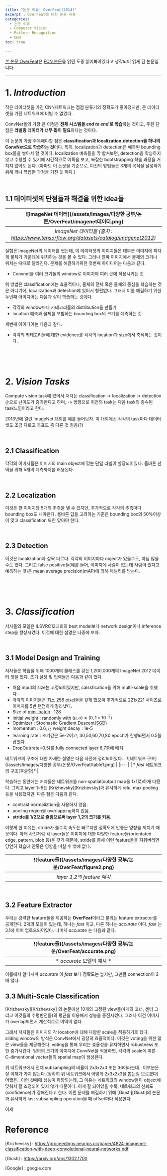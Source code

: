 ```yaml
---
title: "논문 리뷰: OverFeat(2014)"
excerpt : OverFeat에 대한 논문 리뷰
categories:
  - 논문 리뷰
  - Computer Vision
  - Pattern Recognition
  - CNN
toc: true

---
```


[본 논문 OverFeat](https://arxiv.org/pdf/1312.6229.pdf)은 [FCN 논문](https://www.cv-foundation.org/openaccess/content_cvpr_2015/papers/Long_Fully_Convolutional_Networks_2015_CVPR_paper.pdf)을 읽던 도중 읽어봐야겠다고 생각되어 읽게 된 논문입니다.

---

# 1. _Introduction_

작은 데이터셋을 가진 CNN네트워크는 점점 분류기의 정확도가 좋아졌지만, 큰 데이터셋을 가진 네트워크에 비빌 수 없었다.

ConvNet들의 가장 큰 이점은 **전체 시스템을 _end to end_ 로 학습**하는 것이고, 
주된 단점은 **라벨링 데이터가 너무 많이 필요**하다는 것이다.

이 논문의 가장 주목해야할 점은 **classification과 localization,detection을 하나의 ConvNet으로 학습하는 것**이다.
특히, localization과 detection은 예측된 bounding box들을 쌓아서 할 것이다. localization 예측들을 막 합쳐보면, 
detection을 학습하지 않고 수행할 수 있기에 시간적으로 이득을 보고, 복잡한 bootstrapping 학습 과정을 거치지 않아도 된다.
(아마도 이 논문을 기준으로, 이전의 방법들은 3개의 목적을 달성하기 위해 꽤나 복잡한 과정을 거친 듯 하다.)

<br/>

## 1.1 데이터셋의 단점들과 해결을 위한 idea들

| ![ImageNet 데이터](/assets/images/다양한 공부/논문/OverFeat/imagenet데이터.png) | 
|:--:| 
| *ImageNet 데이터들 (출처 : https://www.tensorflow.org/datasets/catalog/imagenet2012)* |


실험은 ImageNet의 데이터를 썻는데, 이 데이터셋의 이미지들은 대부분 이미지에 꽉차게 물체가 가운데에 위치하는 것을 볼 수 있다.
그러나 진짜 이미지에서 물체의 크기나 위치는 때때로 달라진다. 문제를 해결하기위한 첫번째 아이디어는 다음과 같다.

* Convnet을 여러 크기들의 window로 이미지의 여러 곳에 적용시키는 것

위 방법은 classification에는 효율적이나, 물체의 전체 혹은 물체의 중심을 학습하는 것은 아니기에, localization과 detection에 있어서 형편없다.
그래서 이를 해결하기 위한 두번째 아이디어는 다음과 같이 학습하는 것이다.

* 각각의 window마다 카테고리들의 distribution을 만들기
* location 예측과 물체를 포함하는 bounding box의 크기를 예측하는 것

세번째 아이디어는 다음과 같다.

* 각각의 카테고리들에 대한 evidence를 각각의 location과 size에서 축적하는 것이다. 

<br/><br/><br/>

# 2. _Vision Tasks_
Compute vision task에 있어서 저자는 classification -> localization -> detection 순으로
난이도가 증가한다고 하며, -> 방향으로 이전의 task는 다음 task의 종속된 task느낌이라고 한다. 

2013년에 열린 ImageNet 대회를 예를 들어보자. 이 대회에선 각각의 task마다 데이터셋도 조금 다르고
목표도 좀 다른 것 같음(?)

<br/>

## 2.1 Classification

각각의 이미지들은 이미지의 main object에 맞는 단일 라벨이 할당되어있다. 올바른 선택을 위해 5개의 예측까지를 허용된다.

<br/>

## 2.2 Localization

이것은 한 이미지당 5개의 추측을 낼 수 있지만, 추가적으로 각각의 추측마다 bounding box도 내야한다.
올바른 답을 고려하는 기준은 bounding box의 50%이상이 맞고 classification 또한 맞아야 한다.

<br/>

## 2.3 Detection

이것은 localization과 살짝 다르다. 각각의 이미지마다 object가 있을수도, 아님 많을 수도 있다. 
그리고 false positive들(예를 들어, 이미지에 사람이 없는데 사람이 있다고 예측하는 것)은 mean average precision(mAP)에 의해 패널티를 받는다.

<br/><br/><br/>

# 3. _Classification_
저자들의 모델은 ILSVRC12대회의 best model보다 network design이나 inference step을 향상시켰다.
이것에 대한 설명은 나중에 보자.

<br/>

## 3.1 Model Design and Training

저자들은 학습을 위해 1000개의 클래스를 갖는 1,200,000개의 ImageNet 2012 데이터 셋을 썼다.
초기 설정 및 입력들은 다음과 같이 했다.

* 처음 input의 size는 고정되어있지만, calssfication을 위해 multi-scale을 취했다.
* 각각의 이미지들은 최소 256 pixel들을 갖게 했으며 추가적으로 221x221 사이즈로 이미지를 5번 랜덤하게 잘라냈다.
* Size of [mini-batch](https://yhyuntak.github.io/%EB%94%A5%EB%9F%AC%EB%8B%9D/%EB%B0%B0%EC%B9%98-%ED%95%99%EC%8A%B5/) : 128
* Initial weight : randomly with $(\mu,\sigma)=(0,1\times10^{-2})$
* Optimizer : Stochasitc Gradient Descent([SGD](https://yhyuntak.github.io/%EB%94%A5%EB%9F%AC%EB%8B%9D/optimizer/SGD/))
* momentum : 0.6, $l_2$ weight decay : 1e-5
* learning rate : 초기값은 5e-2이고, 30,50,60,70,80 epoch가 진행되면서 0.5를 곱했다.
* DropOut(rate=0.5)를 fully connected layer 6,7층에 배치

네트워크의 구조에 대한 자세한 설명은 다음 사진에 정리되어있다.
| ![네트워크 구조](/assets/images/다양한 공부/논문/OverFeat/table1.png) |
|:--: |
| * _fast_ 네트워크의 구조(후술함)* |

학습하는 동안에는 저자들은 네트워크를 non-spatial(output map을 1x1로)하게 다뤘다.
그리고 layer 1~5는 [Krizhevsky][Krizhevsky]과 유사하게 relu, max pooling등을 사용했지만, 다른 점은 다음과 같다.

* contrast normaliztion을 사용하지 않음. 
* pooling region을 overlapping하지 않음.
* **stride를 1/2으로 줄임으로써 layer 1,2의 크기를 키움.**

이렇게 한 이유는, stride가 클수록 속도는 빠르지만 정확도에 안좋은 영향을 끼치기 때문이다. 아래 사진처럼
각 layer들은 이미지에 대한 다양한 feature들(orientated edge, pattern, blob 등)을 갖기 때문에, stride를 통해
이런 feature들을 지워버리면 당연히 학습에 안좋은 영향을 미칠 수 밖에 없다.

| ![feature들](/assets/images/다양한 공부/논문/OverFeat/figure2.png) |
| :--: |
| *layer 1,2의 feature 예시* |

<br/>

## 3.2 Feature Extractor

우리는 강력한 feature들을 제공하는 **OverFeat**이라고 불리는 feature extractor를 공개한다. 
2개의 모델이 있는데, 하나는 _fast_ 이고, 다른 하나는 _accurate_ 이다. _fast_ 는 3.1에 이미 업로드되어있다. 
나머지 _accurate_ 는 다음과 같다.

| ![feature들](/assets/images/다양한 공부/논문/OverFeat/accurate.png) |
| :--: |
| * _accurate_ 모델의 예시 * |

이름에서 알다시피 *accurate* 이 *fast* 보다 정확도는 높지만, 그만큼 connection이 2배 많다.

## 3.3 Multi-Scale Classification

[Krizhevsky][Krizhevsky] 의 논문에선 10개의 고정된 view들(4개의 코너, 센터 그리고 이것들의 수평반전들)의 평균을 이용해서 
성능을 증진시켰다. 그러나 이건 이미지가 overlap되면서 계산적으로 이익이 없다. 

그래서 저자들은 이미지의 각 location에 대해 다양한 scale을 적용하기로 했다. 
sliding window의 방식은 ConvNet에서 굉장히 효율적이다. 이것은 voting을 위한 많은 view들을 제공해준다. voting을 통해 우리는
효율성을 유지하면서 robustness 또한 증가시킨다. 임의의 크기의 이미지에 ConvNet을 적용하면, 각각의 scale에 따른
C-dimentional vector들의 spatial map이 생성된다.

위 네트워크에서 전체 subsampling의 비율이 2x3x2x3 또는 36이라는데.. 이부분은 잘 이해가 가지 않는다.(정확히 위 네트워크에서 어떻게 2x3x2x3을 뽑는질 모르겠다)
어쨌든.. 이런 것때매 성능이 하향되는데, 그 이유는 네트워크의 window들이 object에 맞춰서 잘 조정되어 있지 않기 때문이다.
이게 잘 되어있을 수록, 네트워크의 신뢰도(confidence)가 강해진다고 한다.
이런 문제를 해결하기 위해 [Giusti][Giusti]의 논문과 유사하게 last subsampling operation을 매 offset마다 적용한다.

이제 

# Reference

[Krizhevsky] : https://proceedings.neurips.cc/paper/4824-imagenet-classification-with-deep-convolutional-neural-networks.pdf

[Giusti] : https://arxiv.org/abs/1302.1700

[Google] : google.com